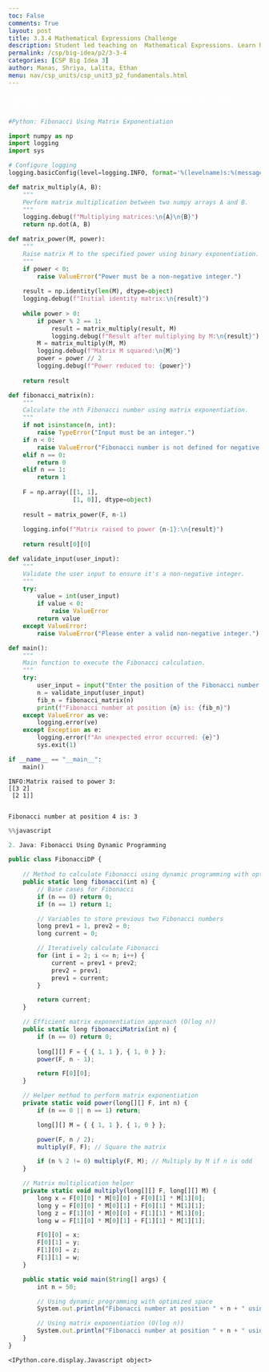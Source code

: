 ```yaml
---
toc: False
comments: True
layout: post
title: 3.3.4 Mathematical Expressions Challenge
description: Student led teaching on  Mathematical Expressions. Learn how mathematical expressions involve using arithmetic operators (like addition, subtraction, multiplication, and division) to perform calculations
permalink: /csp/big-idea/p2/3-3-4
categories: [CSP Big Idea 3]
author: Manas, Shriya, Lalita, Ethan
menu: nav/csp_units/csp_unit3_p2_fundamentals.html
---
```


Challenge: Try to implement more than one algorithm for the Fibonacci sequence

```python
#Python: Fibonacci Using Matrix Exponentiation

import numpy as np
import logging
import sys

# Configure logging
logging.basicConfig(level=logging.INFO, format='%(levelname)s:%(message)s')

def matrix_multiply(A, B):
    """
    Perform matrix multiplication between two numpy arrays A and B.
    """
    logging.debug(f"Multiplying matrices:\n{A}\n{B}")
    return np.dot(A, B)

def matrix_power(M, power):
    """
    Raise matrix M to the specified power using binary exponentiation.
    """
    if power < 0:
        raise ValueError("Power must be a non-negative integer.")
    
    result = np.identity(len(M), dtype=object)
    logging.debug(f"Initial identity matrix:\n{result}")
    
    while power > 0:
        if power % 2 == 1:
            result = matrix_multiply(result, M)
            logging.debug(f"Result after multiplying by M:\n{result}")
        M = matrix_multiply(M, M)
        logging.debug(f"Matrix M squared:\n{M}")
        power = power // 2
        logging.debug(f"Power reduced to: {power}")
    
    return result

def fibonacci_matrix(n):
    """
    Calculate the nth Fibonacci number using matrix exponentiation.
    """
    if not isinstance(n, int):
        raise TypeError("Input must be an integer.")
    if n < 0:
        raise ValueError("Fibonacci number is not defined for negative integers.")
    elif n == 0:
        return 0
    elif n == 1:
        return 1
    
    F = np.array([[1, 1],
                  [1, 0]], dtype=object)
    
    result = matrix_power(F, n-1)
    
    logging.info(f"Matrix raised to power {n-1}:\n{result}")
    
    return result[0][0]

def validate_input(user_input):
    """
    Validate the user input to ensure it's a non-negative integer.
    """
    try:
        value = int(user_input)
        if value < 0:
            raise ValueError
        return value
    except ValueError:
        raise ValueError("Please enter a valid non-negative integer.")

def main():
    """
    Main function to execute the Fibonacci calculation.
    """
    try:
        user_input = input("Enter the position of the Fibonacci number you want to calculate: ")
        n = validate_input(user_input)
        fib_n = fibonacci_matrix(n)
        print(f"Fibonacci number at position {n} is: {fib_n}")
    except ValueError as ve:
        logging.error(ve)
    except Exception as e:
        logging.error(f"An unexpected error occurred: {e}")
        sys.exit(1)

if __name__ == "__main__":
    main()


```

    INFO:Matrix raised to power 3:
    [[3 2]
     [2 1]]


    Fibonacci number at position 4 is: 3



```javascript
%%javascript

2. Java: Fibonacci Using Dynamic Programming

public class FibonacciDP {
    
    // Method to calculate Fibonacci using dynamic programming with optimized space
    public static long fibonacci(int n) {
        // Base cases for Fibonacci
        if (n == 0) return 0;
        if (n == 1) return 1;

        // Variables to store previous two Fibonacci numbers
        long prev1 = 1, prev2 = 0;
        long current = 0;

        // Iteratively calculate Fibonacci
        for (int i = 2; i <= n; i++) {
            current = prev1 + prev2;
            prev2 = prev1;
            prev1 = current;
        }

        return current;
    }

    // Efficient matrix exponentiation approach (O(log n))
    public static long fibonacciMatrix(int n) {
        if (n == 0) return 0;
        
        long[][] F = { { 1, 1 }, { 1, 0 } };
        power(F, n - 1);

        return F[0][0];
    }

    // Helper method to perform matrix exponentiation
    private static void power(long[][] F, int n) {
        if (n == 0 || n == 1) return;

        long[][] M = { { 1, 1 }, { 1, 0 } };

        power(F, n / 2);
        multiply(F, F); // Square the matrix

        if (n % 2 != 0) multiply(F, M); // Multiply by M if n is odd
    }

    // Matrix multiplication helper
    private static void multiply(long[][] F, long[][] M) {
        long x = F[0][0] * M[0][0] + F[0][1] * M[1][0];
        long y = F[0][0] * M[0][1] + F[0][1] * M[1][1];
        long z = F[1][0] * M[0][0] + F[1][1] * M[1][0];
        long w = F[1][0] * M[0][1] + F[1][1] * M[1][1];

        F[0][0] = x;
        F[0][1] = y;
        F[1][0] = z;
        F[1][1] = w;
    }

    public static void main(String[] args) {
        int n = 50;

        // Using dynamic programming with optimized space
        System.out.println("Fibonacci number at position " + n + " using DP is: " + fibonacci(n));

        // Using matrix exponentiation (O(log n))
        System.out.println("Fibonacci number at position " + n + " using Matrix Exponentiation is: " + fibonacciMatrix(n));
    }
}

```


    <IPython.core.display.Javascript object>


<style>
    article {
        background-color: #000000 !important; /* Black background */
        border: 3px solid #1a1a2e !important; /* Dark blue border */
        padding: 25px !important;
        border-radius: 50px !important;
    }
    article h1 {
        color: #ffffff !important; /* White header */
    }
    article h2, h3, h4, p {
        color: #ffffff !important; /* White text */
    }
    article ul, ol, li {
        background-color: #1a1a2e !important; /* Dark blue for lists */
        border-left: 5px solid #1f4068 !important; /* Slightly lighter blue list border */
        color: #ffffff !important; /* White list text */
        padding: 12px 25px !important;
        margin: 12px 0 !important;
        border-radius: 50px !important;
    }
    article .center-text {
        text-align: center !important;
    }
    article summary {
        color: #ffffff !important; /* White summary */
    }
    article code {
        color: #ffffff !important; /* White code text */
        background-color: #1f4068 !important; /* Dark blue background */
        padding: 3px 6px !important;
        border-radius: 50px !important;
    }
</style>

